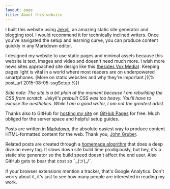 ```yaml
---
layout: page
title: About this website
---
```


I built this website using [Jekyll](https://jekyllrb.com), an amazing static site generator and blogging tool. I would recommend it for technically inclined writers. Once you've navigated the setup and learning curve, you can produce content quickly in any Markdown editor. 

I designed my website to use static pages and minimal assets because this website is text, images and video and doesn't need much more. I wish more news sites approached site design like this ([besides Vox Media](https://product.voxmedia.com/2014/7/29/5863004/take-a-peek-at-the-code-that-powered-the-verge-50)). Keeping pages light is vital in a world where most readers are on underpowered smartphones. [More on static websites and why they're important.]({% post_url 2015-08-05-ssgSetup %})

*Side note: The site is a bit plain at the moment because I am rebuilding the CSS from scratch. Jekyll's prebuilt CSS was too heavy. You'll have to excuse the aesthetics. While I am a good writer, I am not the greatest artist.*

Thanks also to GitHub for [hosting my site](https://github.com/kyle-n/kyle-n.github.io) on [GitHub Pages](https://pages.github.com) for free. Much obliged for the server space and helpful setup guides. 

Posts are written in [Markdown](https://en.wikipedia.org/wiki/Markdown), the absolute easiest way to produce content HTML-formatted content for the web. Thank you, [John Gruber](https://daringfireball.net/projects/markdown/).

Related posts are created through a [homemade algorithm](https://github.com/kyle-n/kyle-n.github.io/blob/master/_includes/related_posts.html) that does a deep dive on every tag. It slows down site build time prodigiously, but hey, it's a static site generator so the build speed doesn't affect the end user. Also GitHub gets to bear that cost so ¯\_(ツ)_/¯.

If your browser extensions mention a tracker, that's Google Analytics. Don't worry about it, it's just to see how many people are interested in reading my work. 